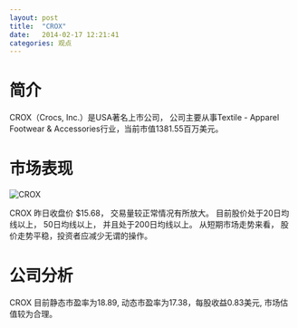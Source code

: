```yaml
---
layout: post
title:  "CROX"
date:   2014-02-17 12:21:41
categories: 观点
---
```


# 简介
CROX（Crocs, Inc.）是USA著名上市公司，
公司主要从事Textile - Apparel Footwear & Accessories行业，当前市值1381.55百万美元。

# 市场表现

![CROX](http://finviz.com/chart.ashx?t=CROX&ty=c&ta=1&p=d&s=l)

CROX 昨日收盘价 $15.68，
交易量较正常情况有所放大。
目前股价处于20日均线以上，
50日均线以上，
并且处于200日均线以上。
从短期市场走势来看，
股价走势平稳，投资者应减少无谓的操作。

# 公司分析
CROX 目前静态市盈率为18.89, 动态市盈率为17.38，每股收益0.83美元,
市场估值较为合理。
